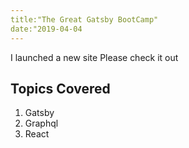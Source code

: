 ```yaml
---
title:"The Great Gatsby BootCamp"
date:"2019-04-04
---
```


I launched a new site Please check it out

## Topics Covered

1. Gatsby
2. Graphql
3. React
